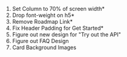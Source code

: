1) Set Column to 70% of screen width*
2) Drop font-weight on h5*
3) Remove Roadmap Link*
4) Fix Header Padding for Get Started*
5) Figure out new design for "Try out the API"
6) Figure out FAQ Design
7) Card Background Images